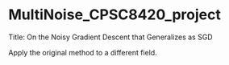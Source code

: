 # MultiNoise_CPSC8420_project

Title: On the Noisy Gradient Descent that Generalizes as SGD


Apply the original method to a different field.
